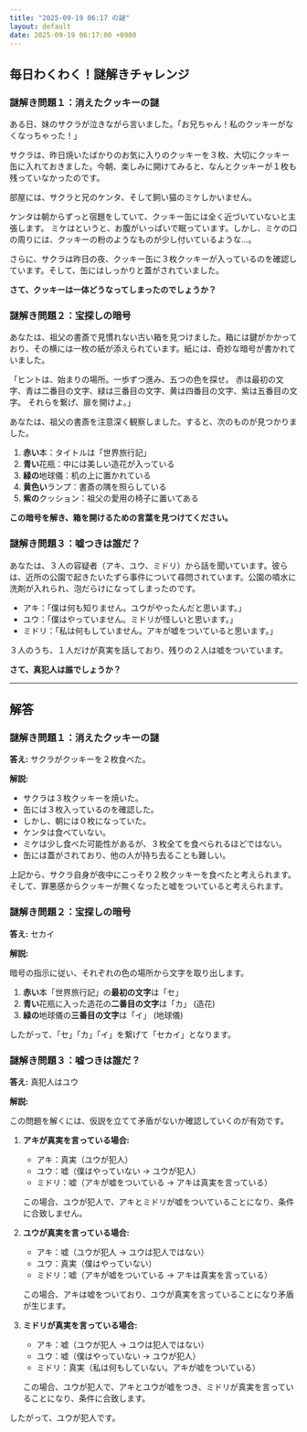 ```yaml
---
title: "2025-09-19 06:17 の謎"
layout: default
date: 2025-09-19 06:17:00 +0900
---
```

## 毎日わくわく！謎解きチャレンジ

### 謎解き問題１：消えたクッキーの謎

ある日、妹のサクラが泣きながら言いました。「お兄ちゃん！私のクッキーがなくなっちゃった！」

サクラは、昨日焼いたばかりのお気に入りのクッキーを３枚、大切にクッキー缶に入れておきました。今朝、楽しみに開けてみると、なんとクッキーが１枚も残っていなかったのです。

部屋には、サクラと兄のケンタ、そして飼い猫のミケしかいません。

ケンタは朝からずっと宿題をしていて、クッキー缶には全く近づいていないと主張します。
ミケはというと、お腹がいっぱいで眠っています。しかし、ミケの口の周りには、クッキーの粉のようなものが少し付いているような…。

さらに、サクラは昨日の夜、クッキー缶に３枚クッキーが入っているのを確認しています。そして、缶にはしっかりと蓋がされていました。

**さて、クッキーは一体どうなってしまったのでしょうか？**

### 謎解き問題２：宝探しの暗号

あなたは、祖父の書斎で見慣れない古い箱を見つけました。箱には鍵がかかっており、その横には一枚の紙が添えられています。紙には、奇妙な暗号が書かれていました。

「ヒントは、始まりの場所。一歩ずつ進み、五つの色を探せ。
赤は最初の文字、青は二番目の文字、緑は三番目の文字、黄は四番目の文字、紫は五番目の文字。
それらを繋げ、扉を開けよ。」

あなたは、祖父の書斎を注意深く観察しました。すると、次のものが見つかりました。

1.  **赤い**本：タイトルは「世界旅行記」
2.  **青い**花瓶：中には美しい造花が入っている
3.  **緑の**地球儀：机の上に置かれている
4.  **黄色い**ランプ：書斎の隅を照らしている
5.  **紫の**クッション：祖父の愛用の椅子に置いてある

**この暗号を解き、箱を開けるための言葉を見つけてください。**

### 謎解き問題３：嘘つきは誰だ？

あなたは、３人の容疑者（アキ、ユウ、ミドリ）から話を聞いています。彼らは、近所の公園で起きたいたずら事件について尋問されています。公園の噴水に洗剤が入れられ、泡だらけになってしまったのです。

*   アキ：「僕は何も知りません。ユウがやったんだと思います。」
*   ユウ：「僕はやっていません。ミドリが怪しいと思います。」
*   ミドリ：「私は何もしていません。アキが嘘をついていると思います。」

３人のうち、１人だけが真実を話しており、残りの２人は嘘をついています。

**さて、真犯人は誰でしょうか？**

---

## 解答

### 謎解き問題１：消えたクッキーの謎

**答え:** サクラがクッキーを２枚食べた。

**解説:**

*   サクラは３枚クッキーを焼いた。
*   缶には３枚入っているのを確認した。
*   しかし、朝には０枚になっていた。
*   ケンタは食べていない。
*   ミケは少し食べた可能性があるが、３枚全てを食べられるほどではない。
*   缶には蓋がされており、他の人が持ち去ることも難しい。

上記から、サクラ自身が夜中にこっそり２枚クッキーを食べたと考えられます。そして、罪悪感からクッキーが無くなったと嘘をついていると考えられます。

### 謎解き問題２：宝探しの暗号

**答え:** セカイ

**解説:**

暗号の指示に従い、それぞれの色の場所から文字を取り出します。

1.  **赤い**本「世界旅行記」の**最初の文字**は「セ」
2.  **青い**花瓶に入った造花の**二番目の文字**は「カ」 (造花)
3.  **緑の**地球儀の**三番目の文字**は「イ」 (地球儀)

したがって、「セ」「カ」「イ」を繋げて「セカイ」となります。

### 謎解き問題３：嘘つきは誰だ？

**答え:** 真犯人はユウ

**解説:**

この問題を解くには、仮説を立てて矛盾がないか確認していくのが有効です。

1.  **アキが真実を言っている場合:**
    *   アキ：真実（ユウが犯人）
    *   ユウ：嘘（僕はやっていない → ユウが犯人）
    *   ミドリ：嘘（アキが嘘をついている → アキは真実を言っている）

    この場合、ユウが犯人で、アキとミドリが嘘をついていることになり、条件に合致しません。

2.  **ユウが真実を言っている場合:**
    *   アキ：嘘（ユウが犯人 → ユウは犯人ではない）
    *   ユウ：真実（僕はやっていない）
    *   ミドリ：嘘（アキが嘘をついている → アキは真実を言っている）

    この場合、アキは嘘をついており、ユウが真実を言っていることになり矛盾が生じます。

3.  **ミドリが真実を言っている場合:**
    *   アキ：嘘（ユウが犯人 → ユウは犯人ではない）
    *   ユウ：嘘（僕はやっていない → ユウが犯人）
    *   ミドリ：真実（私は何もしていない。アキが嘘をついている）

    この場合、ユウが犯人で、アキとユウが嘘をつき、ミドリが真実を言っていることになり、条件に合致します。

したがって、ユウが犯人です。

